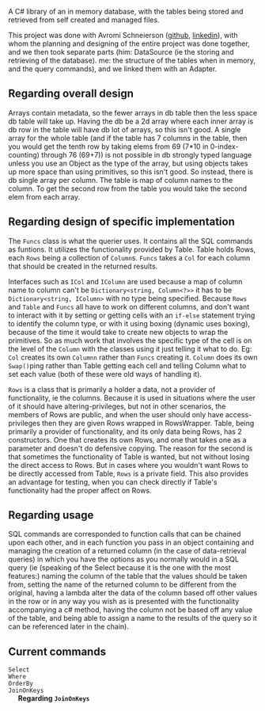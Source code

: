 A C# library of an in memory database, with the tables being stored and retrieved from self created and managed files.
<br>

This project was done with Avromi Schneierson ([github](https://github.com/avrohom-schneierson), [linkedin](https://www.linkedin.com/in/avrohomschneierson)), with whom the planning and designing of the entire project was done together, and we then took separate parts (him: DataSource (ie the storing and retrieving of the database). me: the structure of the tables when in memory, and the query commands), and we linked them with an Adapter.

Regarding overall design
------------------------
Arrays contain metadata, so the fewer arrays in db table then the less space db table will take up.
Having the db be a 2d array where each inner array is db row in the table will have db lot of arrays, so this isn't good.
A single array for the whole table (and if the table has 7 columns in the table, then you would get the tenth row by taking elems from 69 (7*10 in 0-index-counting) through 76 (69+7)) is not possible in db strongly typed language unless you use an Object as the type of the array, but using objects takes up more space than using primitives, so this isn't good.
So instead, there is db single array per column. The table is map of column names to the column. To get the second row from the table you would take the second elem from each array.


Regarding design of specific implementation
-------------------------------------------
The ```Funcs``` class is what the querier uses. It contains all the SQL commands as funtions. It utilizes the functionality provided by Table. Table holds Rows, each ```Rows``` being a collection of ```Column```s.
```Funcs``` takes a ```Col``` for each column that should be created in the returned results.

Interfaces such as ```ICol``` and ```IColumn``` are used because a map of column name to column can't be
```Dictionary<string, Column<?>>```
it has to be
```Dictionary<string, IColumn>```
with no type being specified.
Because ```Rows``` and ```Table``` and ```Funcs``` all have to work on different columns, and don't want to interact with it by setting or getting cells with an ```if-else``` statement trying to identify the column type, or with it using boxing (dynamic uses boxing), because of the time it would take to create new objects to wrap the primitives. So as much work that involves the specific type of the cell is on the level of the ```Column``` with the classes using it just telling it what to do. Eg: ```Col``` creates its own ```Columnn``` rather than ```Funcs``` creating it. ```Column``` does its own ```Swap()```ping rather than Table getting each cell and telling Column what to set each value (both of these were old ways of handling it).

```Rows``` is a class that is primarily a holder a data, not a provider of functionality, ie the columns. Because it is used in situations where the user of it should have altering-privileges, but not in other scenarios, the members of Rows are public, and when the user should only have access-privileges then they are given Rows wrapped in RowsWrapper.
Table, being primarily a provider of functionality, and its only data being Rows, has 2 constructors. One that creates its own Rows, and one that takes one as a parameter and doesn't do defensive copying. The reason for the second is that sometimes the functionality of Table is wanted, but not without losing the direct access to Rows. But in cases where you wouldn't want Rows to be directly accessed from Table, ```Rows``` is a private field.
This also provides an advantage for testing, when you can check directly if Table's functionality had the proper affect on Rows.

Regarding usage
---------------
SQL commands are corresponded to function calls that can be chained upon each other, and in each function you pass in an object containing and managing the creation of a returned column (in the case of data-retrieval queries) in which you have the options as you normally would in a SQL query (ie (speaking of the Select because it is the one with the most features:) naming the column of the table that the values should be taken from, setting the name of the returned column to be different from the original, having a lambda alter the data of the column based off other values in the row or in any way you wish as is presented with the functionality accompanying a c# method, having the column not be based off any value of the table, and being able to assign a name to the results of the query so it can be referenced later in the chain).

Current commands
----------------
```Select``` <br>
```Where``` <br>
```OrderBy``` <br>
```JoinOnKeys``` <br>
&nbsp;&nbsp;&nbsp;&nbsp;&nbsp;<b>Regarding ```JoinOnKeys```</b>

